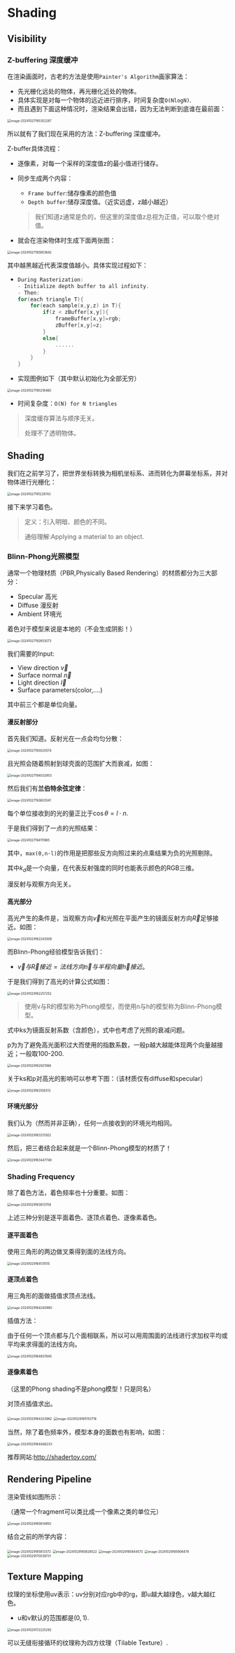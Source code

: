 # Shading

## Visibility

### Z-buffering 深度缓冲

在渲染画面时，古老的方法是使用`Painter's Algorithm`画家算法：

- 先光栅化远处的物体，再光栅化近处的物体。
- 具体实现是对每一个物体的远近进行排序，时间复杂度`O(NlogN)`.
- 而且遇到下面这种情况时，渲染结果会出错，因为无法判断到底谁在最前面：



<img src="C:\Users\Terra233\Desktop\ComputerGraphicsLearn\Images\image-20241027185302287.png" alt="image-20241027185302287" style="zoom:50%;" />

所以就有了我们现在采用的方法：Z-buffering 深度缓冲。

Z-buffer具体流程：

- 逐像素，对每一个采样的深度值z的最小值进行储存。

- 同步生成两个内容：

  - `Frame buffer`:储存像素的颜色值
  - `Depth buffer`:储存深度值。（近实远虚，z越小越近）

  >  我们知道z通常是负的，但这里的深度值z总视为正值，可以取个绝对值。

- 就会在渲染物体时生成下面两张图：

<img src="C:\Users\Terra233\Desktop\ComputerGraphicsLearn\Images\image-20241027185653642.png" alt="image-20241027185653642" style="zoom:50%;" />

其中越黑越近代表深度值越小。具体实现过程如下：

- ```c++
  During Rasterization:
  - Initialize depth buffer to all infinity.
  - Then:
  for(each triangle T){
      for(each sample(x,y,z) in T){
          if(z < zBuffer[x,y]){
              frameBuffer[x,y]=rgb;
              zBuffer[x,y]=z;
          }
          else{
              ......
          }
      }
  }
  ```

- 实现图例如下（其中默认初始化为全部无穷）

<img src="C:\Users\Terra233\Desktop\ComputerGraphicsLearn\Images\image-20241027190218460.png" alt="image-20241027190218460" style="zoom:50%;" />

- 时间复杂度：`O(N) for N triangles`

> 深度缓存算法与顺序无关。
>
> 处理不了透明物体。

## Shading

我们在之前学习了，把世界坐标转换为相机坐标系、进而转化为屏幕坐标系，并对物体进行光栅化：

<img src="C:\Users\Terra233\Desktop\ComputerGraphicsLearn\Images\image-20241027191228743.png" alt="image-20241027191228743" style="zoom:50%;" />

接下来学习着色。

>  定义：引入明暗、颜色的不同。
>
> 通俗理解:Applying a material to an object.

### Blinn-Phong光照模型

通常一个物理材质（PBR,Physically Based Rendering）的材质都分为三大部分：

- Specular 高光
- Diffuse 漫反射
- Ambient 环境光

着色对于模型来说是本地的（不会生成阴影！）

<img src="C:\Users\Terra233\Desktop\ComputerGraphicsLearn\Images\image-20241027192653073.png" alt="image-20241027192653073" style="zoom:50%;" />

我们需要的Input:

- View direction $\vec{v}$
- Surface normal $\vec{n}$
- Light direction $\vec{l}$
- Surface parameters(color,....)

其中前三个都是单位向量。

#### 漫反射部分

首先我们知道。反射光在一点会均匀分散：

<img src="C:\Users\Terra233\Desktop\ComputerGraphicsLearn\Images\image-20241027193020574.png" alt="image-20241027193020574" style="zoom:50%;" />

且光照会随着照射到球壳面的范围扩大而衰减，如图：

<img src="C:\Users\Terra233\Desktop\ComputerGraphicsLearn\Images\image-20241027194032953.png" alt="image-20241027194032953" style="zoom:50%;" />

然后我们有**兰伯特余弦定律**：

<img src="C:\Users\Terra233\Desktop\ComputerGraphicsLearn\Images\image-20241027193603541.png" alt="image-20241027193603541" style="zoom:50%;" />

每个单位接收到的光的量正比于$\cos \theta = l · n$.

于是我们得到了一点的光照结果：

<img src="C:\Users\Terra233\Desktop\ComputerGraphicsLearn\Images\image-20241027194111965.png" alt="image-20241027194111965" style="zoom:50%;" />

其中，`max(0,n·l)`的作用是把那些反方向照过来的点乘结果为负的光照剔除。

其中$k_d$是一个向量，在代表反射强度的同时也能表示颜色的RGB三维。

漫反射与观察方向无关。

#### 高光部分

高光产生的条件是，当观察方向$\vec{v}$和光照在平面产生的镜面反射方向$\vec{R}$足够接近。如图：

<img src="C:\Users\Terra233\Desktop\ComputerGraphicsLearn\Images\image-20241029162243006.png" alt="image-20241029162243006" style="zoom:50%;" />

而Blinn-Phong经验模型告诉我们：

- $\vec{v}与\vec{R}接近 = 法线方向\vec{n}与半程向量\vec{h}接近。$

于是我们得到了高光的计算公式如图：

<img src="C:\Users\Terra233\Desktop\ComputerGraphicsLearn\Images\image-20241029162257252.png" alt="image-20241029162257252" style="zoom:50%;" />

> 使用v与R的模型称为Phong模型，而使用n与h的模型称为Blinn-Phong模型。

式中ks为镜面反射系数（含颜色），式中也考虑了光照的衰减问题。

p为为了避免高光面积过大而使用的指数系数，一般p越大越能体现两个向量越接近；一般取100-200.

<img src="C:\Users\Terra233\Desktop\ComputerGraphicsLearn\Images\image-20241029162921066.png" alt="image-20241029162921066" style="zoom:50%;" />

关于ks和p对高光的影响可以参考下图：（该材质仅有diffuse和specular）

<img src="C:\Users\Terra233\Desktop\ComputerGraphicsLearn\Images\image-20241029163108313.png" alt="image-20241029163108313" style="zoom:50%;" />

#### 环境光部分

我们认为（然而并非正确），任何一点接收到的环境光均相同。

<img src="C:\Users\Terra233\Desktop\ComputerGraphicsLearn\Images\image-20241029163213502.png" alt="image-20241029163213502" style="zoom:50%;" />

然后，把三者结合起来就是一个Blinn-Phong模型的材质了！

<img src="C:\Users\Terra233\Desktop\ComputerGraphicsLearn\Images\image-20241029163447748.png" alt="image-20241029163447748" style="zoom:50%;" />

### Shading Frequency

除了着色方法，着色频率也十分重要。如图：

<img src="C:\Users\Terra233\Desktop\ComputerGraphicsLearn\Images\image-20241029163813709.png" alt="image-20241029163813709" style="zoom:50%;" />

上述三种分别是逐平面着色、逐顶点着色、逐像素着色。

#### 逐平面着色

使用三角形的两边做叉乘得到面的法线方向。

<img src="C:\Users\Terra233\Desktop\ComputerGraphicsLearn\Images\image-20241029164131515.png" alt="image-20241029164131515" style="zoom:50%;" />

#### 逐顶点着色

用三角形的面做插值求顶点法线。

<img src="C:\Users\Terra233\Desktop\ComputerGraphicsLearn\Images\image-20241029164240990.png" alt="image-20241029164240990" style="zoom:50%;" />

插值方法：

由于任何一个顶点都与几个面相联系，所以可以用周围面的法线进行求加权平均或平均来求得面的法线方向。

<img src="C:\Users\Terra233\Desktop\ComputerGraphicsLearn\Images\image-20241029164837645.png" alt="image-20241029164837645" style="zoom:50%;" />

#### 逐像素着色

（这里的Phong shading不是phong模型！只是同名）

对顶点插值求出。

<img src="C:\Users\Terra233\Desktop\ComputerGraphicsLearn\Images\image-20241029164323962.png" alt="image-20241029164323962" style="zoom:50%;" />

<img src="C:\Users\Terra233\Desktop\ComputerGraphicsLearn\Images\image-20241029165153718.png" alt="image-20241029165153718" style="zoom:50%;" />

当然，除了着色频率外，模型本身的面数也有影响，如图：

<img src="C:\Users\Terra233\Desktop\ComputerGraphicsLearn\Images\image-20241029164446233.png" alt="image-20241029164446233" style="zoom:50%;" />

推荐网站:http://shadertoy.com/

## Rendering Pipeline

渲染管线如图所示：

（通常一个fragment可以类比成一个像素之类的单位元）

<img src="C:\Users\Terra233\Desktop\ComputerGraphicsLearn\Images\image-20241029165614950.png" alt="image-20241029165614950" style="zoom:50%;" />

结合之前的所学内容：

<img src="C:\Users\Terra233\Desktop\ComputerGraphicsLearn\Images\image-20241029165813372.png" alt="image-20241029165813372" style="zoom:50%;" />

<img src="C:\Users\Terra233\Desktop\ComputerGraphicsLearn\Images\image-20241029165828522.png" alt="image-20241029165828522" style="zoom:50%;" />

<img src="C:\Users\Terra233\Desktop\ComputerGraphicsLearn\Images\image-20241029165844573.png" alt="image-20241029165844573" style="zoom: 50%;" />

<img src="C:\Users\Terra233\Desktop\ComputerGraphicsLearn\Images\image-20241029165906478.png" alt="image-20241029165906478" style="zoom:50%;" />

<img src="C:\Users\Terra233\Desktop\ComputerGraphicsLearn\Images\image-20241029170039731.png" alt="image-20241029170039731" style="zoom:50%;" />

## Texture Mapping

纹理的坐标使用uv表示：uv分别对应rgb中的rg，即u越大越绿色，v越大越红色。

- u和v默认的范围都是$(0,1)$.

<img src="C:\Users\Terra233\Desktop\ComputerGraphicsLearn\Images\image-20241029172225292.png" alt="image-20241029172225292" style="zoom:50%;" />

可以无缝衔接循环的纹理称为四方纹理（Tilable Texture）.
